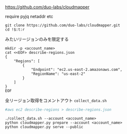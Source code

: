 
https://github.com/duo-labs/cloudmapper


require pyjq netaddr etc


```
git clone https://github.com/duo-labs/cloudmapper.git
cd !$:t:r
```


みたいリージョンのみを限定する
```
mkdir -p <account_name>
cat <<EOF> describe-regions.json
{
    "Regions": [
        {
            "Endpoint": "ec2.us-east-2.amazonaws.com",
            "RegionName": "us-east-2"
        }
    ]
}
EOF
```

全リージョン取得をコメントアウト
`collect_data.sh`
```bash
#aws ec2 describe-regions > describe-regions.json
```

```
./collect_data.sh --account <account_name>
python cloudmapper.py prepare --account <account_name>
python cloudmapper.py serve --public
```

